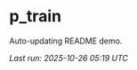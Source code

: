 # p_train

Auto-updating README demo.

<!--START_SECTION:status-->
_Last run: 2025-10-26 05:19 UTC_
<!--END_SECTION:status-->




































































































































































































































































































































































































































































































































































































































































































































































































































































































































































































































































































































































































































































































































































































































































































































































